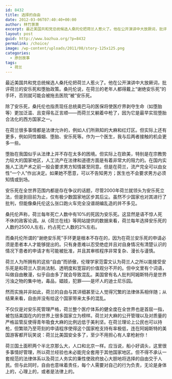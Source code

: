 ```yaml
---
id: 8432
title: 选择的自由
date: 2012-03-06T07:40:40+00:00
author: 林竹萧萧
excerpt: 最近美国共和党总统候选人桑托伦把荷兰人惹火了。他在公开演讲中大放厥词，批评荷兰的安乐死和堕胎政策。桑托伦说，在荷兰的老年人都得戴上“谢绝安乐死”的手环，否则就可能会被拖去医院“被”安乐死。
layout: post
guid: http://www.bazhua.org/?p=8432
permalink: /choice/
image: /wp-content/uploads/2011/08/story-125x125.png
categories:
  - 原创故事
tags:
  - 荷兰
---
```

最近美国共和党总统候选人桑托伦把荷兰人惹火了。他在公开演讲中大放厥词，批评荷兰的安乐死和堕胎政策。桑托伦说，在荷兰的老年人都得戴上“谢绝安乐死”的手环，否则就可能会被拖去医院“被”安乐死。

除了安乐死，桑托伦也指责现任总统奥巴马的医保将使医疗界剥夺生命（如堕胎等）更加泛滥、且变得名正言顺——而荷兰又躺着中枪了，因为它是最早实现堕胎合法化的西方国家之一。
  
在荷兰很多事情都是法律允许的，例如人们所熟知的大麻和红灯区。但实际上还有更多，例如同性婚姻、堕胎、安乐死等。作为一个医生，我与后两者接触的机会更多一些。

堕胎在我国似乎从法律上并不存在太多的困境。但实际上在欧美，特别是在宗教势力较大的国家地区，人工流产在法律和道德方面是有着非常大的阻力的。在国内实施人工流产术之前一般会要求男方知情甚至同意。但是在荷兰，流产完全可以由女性“一个人”作出决定。如果她不愿意，可以不告知男方；医生也不会要求男方必须知情或到场。

安乐死在全世界范围内都是存在争议的话题，尽管2000年荷兰就领头为安乐死立法，但是到目前为止，仅有极少数国家地区步其后尘。虽然不少国家也对其进行了批判，但能像桑托伦这么张口跑火车完全没谱胡编乱造的并不多见。

桑托伦声称，荷兰每年死亡人数中有10%的死因为安乐死。这显然是语不惊人死不休的政客论调。从《荷兰在线》等网站提供的数据来看，荷兰每年选择安乐死的人数约2500人左右，约占死亡人数的2%左右。

而桑托伦所谓的“谢绝安乐死”手环更是根本不存在的，因为在荷兰安乐死的申请必须是患者本人才能够提出的。只有身患难以忍受绝症并且对自身情况有清楚认识的情况下患者的申请才有可能被批准，并且其审核程序非常复杂、漫长与谨慎。

<div style="display: none">
  <a href='http://canexback.com/' title='how to make your ex want you back'>how to make your ex want you back</a>
</div>

荷兰人为所拥有的这些“自由”而骄傲，伦理学家范雷文认为荷兰人之所以能接受安乐死是和荷兰人崇尚法制、透明度和宽容的价值观分不开的。但中文里有个词语，叫做自由散漫，似乎自由多了就会导致混乱。美国曾有名人批判阿姆斯特丹是世界污浊之物的集中地，毒品，娼妓，犯罪——是坏人的迪士尼乐园。

然而实施并非如此，荷兰的自由与其详细甚至让人觉得冗繁的法律体系相伴随；从结果来看，自由并没有给这个国家带来太多的混乱。

不仅仅是对安乐死管理严格，荷兰整个医疗体系的健全度在全世界也是首屈一指，被包括美国在内的世界上很多国家立为榜样。荷兰对大麻的公开管理以及对质量的严格监管反使得青年吸食大麻的比例远低于美利坚。在荷兰理论上公民也可以持枪，但繁琐乃至苛刻的申请程序使得这个国家枪支持有率极低，连在阿姆斯特的美国游客都开玩笑说：荷兰比美国安全多了，至少不用担心有人拿枪射你！

荷兰国土面积两个半北京那么大，人口和北京一样。应当说，船小好调头，这里很多事情好管理，所以荷兰经验也未必能完全套用于其他国家地区。但不得不承认一套规范的法律体系以及荷兰人务实的秉性使政府放心大胆地将选择的自由交于人民。但与此同时，自由也意味着责任，每个人需要对自己的行为负责，无论是身体上的，心理上的，或者是法律上的。 

<div style="display: none">
  zp8497586rq
</div>
